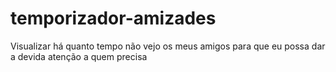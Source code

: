 # temporizador-amizades
Visualizar há quanto tempo não vejo os meus amigos para que eu possa dar a devida atenção a quem precisa

